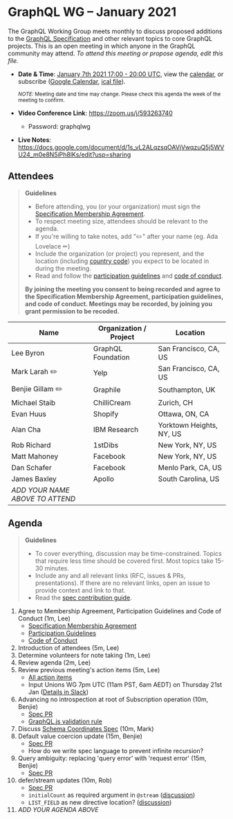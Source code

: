 # GraphQL WG – January 2021

The GraphQL Working Group meets monthly to discuss proposed additions to the
[GraphQL Specification](https://github.com/graphql/graphql-spec) and other
relevant topics to core GraphQL projects. This is an open meeting in which
anyone in the GraphQL community may attend. *To attend this meeting or propose
agenda, edit this file.*

- **Date & Time**: [January 7th 2021 17:00 - 20:00 UTC](https://www.timeanddate.com/worldclock/meetingdetails.html?year=2021&month=1&day=7&hour=17&min=0&sec=0&p1=224&p2=179&p3=136&p4=37&p5=239&p6=101&p7=152), view the [calendar](https://calendar.google.com/calendar/embed?src=linuxfoundation.org_ik79t9uuj2p32i3r203dgv5mo8%40group.calendar.google.com), or subscribe ([Google Calendar](https://calendar.google.com/calendar?cid=bGludXhmb3VuZGF0aW9uLm9yZ19pazc5dDl1dWoycDMyaTNyMjAzZGd2NW1vOEBncm91cC5jYWxlbmRhci5nb29nbGUuY29t), [ical file](https://calendar.google.com/calendar/ical/linuxfoundation.org_ik79t9uuj2p32i3r203dgv5mo8%40group.calendar.google.com/public/basic.ics)).

  <small>*NOTE:* Meeting date and time may change. Please check this agenda the week of the meeting to confirm.</small>
- **Video Conference Link**: https://zoom.us/j/593263740
  - Password: graphqlwg
- **Live Notes**: https://docs.google.com/document/d/1s_vL2ALqzsqOAVjVwqzuQ5j5WVU24_m0e8N5iPh8lKs/edit?usp=sharing


## Attendees

> **Guidelines**
> - Before attending, you (or your organization) must sign the [Specification Membership Agreement](https://github.com/graphql/foundation).
> - To respect meeting size, attendees should be relevant to the agenda.
> - If you're willing to take notes, add "✏️" after your name (eg. Ada Lovelace ✏)
> - Include the organization (or project) you represent, and the location (including [country code](https://en.wikipedia.org/wiki/List_of_ISO_3166_country_codes#Current_ISO_3166_country_codes)) you expect to be located in during the meeting.
> - Read and follow the [participation guidelines](https://github.com/graphql/graphql-wg#participation-guidelines) and [code of conduct](https://github.com/graphql/foundation/blob/master/CODE-OF-CONDUCT.md).
>
> **By joining the meeting you consent to being recorded and agree to the Specification Membership Agreement, participation guidelines, and code of conduct. Meetings may be recorded, by joining you grant permission to be recoded.**

| Name                     | Organization / Project   | Location
| ------------------------ | ------------------------ | ------------------------
| Lee Byron                | GraphQL Foundation       | San Francisco, CA, US
| Mark Larah ✏️             | Yelp                     | San Francisco, CA, US
| Benjie Gillam ✏️          | Graphile                 | Southampton, UK
| Michael Staib            | ChilliCream              | Zurich, CH
| Evan Huus                | Shopify                  | Ottawa, ON, CA
| Alan Cha                 | IBM Research             | Yorktown Heights, NY, US
| Rob Richard              | 1stDibs                  | New York, NY, US
| Matt Mahoney             | Facebook                 | New York, NY, US
| Dan Schafer              | Facebook                 | Menlo Park, CA, US
| James Baxley             | Apollo                   | South Carolina, US
| *ADD YOUR NAME ABOVE TO ATTEND*


## Agenda

> **Guidelines**
> - To cover everything, discussion may be time-constrained. Topics that require less time should be covered first. Most topics take 15-30 minutes.
> - Include any and all relevant links (RFC, issues & PRs, presentations). If there are no relevant links, open an issue to provide context and link to that.
> - Read the [spec contribution guide](https://github.com/graphql/graphql-spec/blob/master/CONTRIBUTING.md).

<!--

Example agenda item:

1. Discuss moving the subscriptions proposal to stage 2 (30m, Lee)
   - [Subscriptions RFC](link.to/the-relevant/pr-or-issue-or-doc)
   - [GraphQL.js PR](github.link/to/the/project/pr)
   - [Another Relevant Link](youre.getting/the-idea.now)

-->

1. Agree to Membership Agreement, Participation Guidelines and Code of Conduct (1m, Lee)
   - [Specification Membership Agreement](https://github.com/graphql/foundation)
   - [Participation Guidelines](https://github.com/graphql/graphql-wg#participation-guidelines)
   - [Code of Conduct](https://github.com/graphql/foundation/blob/master/CODE-OF-CONDUCT.md)
1. Introduction of attendees (5m, Lee)
1. Determine volunteers for note taking (1m, Lee)
1. Review agenda (2m, Lee)
1. Review previous meeting's action items (5m, Lee)
   - [All action items](https://github.com/graphql/graphql-wg/issues?q=is%3Aissue+label%3A%22Action+item+%3Aclapper%3A%22)
   - Input Unions WG 7pm UTC (11am PST, 6am AEDT) on Thursday 21st Jan ([Details in Slack](https://graphql.slack.com/archives/CTECCMU57/p1608223711031900?thread_ts=1606562127.018400&cid=CTECCMU57))
1. Advancing no introspection at root of Subscription operation (10m, Benjie)
   - [Spec PR](https://github.com/graphql/graphql-spec/pull/776)
   - [GraphQL.js validation rule](https://github.com/graphql/graphql-js/pull/2861)
1. Discuss [Schema Coordinates Spec](https://github.com/graphql/graphql-spec/pull/794) (10m, Mark)
1. Default value coercion update (15m, Benjie)
   - [Spec PR](https://github.com/graphql/graphql-spec/pull/793)
   - How do we write spec language to prevent infinite recursion?
1. Query ambiguity: replacing 'query error' with 'request error' (15m, Benjie)
   - [Spec PR](https://github.com/graphql/graphql-spec/pull/803)
1. defer/stream updates (10m, Rob)
   - [Spec PR](https://github.com/graphql/graphql-spec/pull/742)
   - `initialCount` as required argument in `@stream` ([discussion](https://github.com/graphql/graphql-spec/pull/742#discussion_r527600716))
   - `LIST_FIELD` as new directive location? ([discussion](https://github.com/graphql/graphql-js/issues/2848#issuecomment-743051196))
1. *ADD YOUR AGENDA ABOVE*

